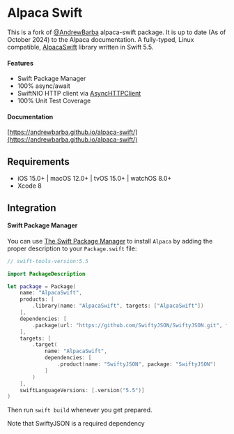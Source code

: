 # Alpaca Swift

This is a fork of [@AndrewBarba](https://github.com/AndrewBarba) alpaca-swift package. It is up to date (As of October 2024) to the Alpaca documentation.
A fully-typed, Linux compatible, [AlpacaSwift](https://alpaca.markets) library written in Swift 5.5.

#### Features

- Swift Package Manager
- 100% async/await
- SwiftNIO HTTP client via [AsyncHTTPClient](https://github.com/swift-server/async-http-client.git)
- 100% Unit Test Coverage

#### Documentation

[https://andrewbarba.github.io/alpaca-swift/](https://andrewbarba.github.io/alpaca-swift/)

## Requirements

- iOS 15.0+ | macOS 12.0+ | tvOS 15.0+ | watchOS 8.0+
- Xcode 8

## Integration
#### Swift Package Manager

You can use [The Swift Package Manager](https://swift.org/package-manager) to install `Alpaca` by adding the proper description to your `Package.swift` file:

```swift
// swift-tools-version:5.5

import PackageDescription

let package = Package(
    name: "AlpacaSwift",
    products: [
        .library(name: "AlpacaSwift", targets: ["AlpacaSwift"])
    ],
    dependencies: [
        .package(url: "https://github.com/SwiftyJSON/SwiftyJSON.git", from: "5.0.2")
    ],
    targets: [
        .target(
            name: "AlpacaSwift",
            dependencies: [
                .product(name: "SwiftyJSON", package: "SwiftyJSON")
            ]
        )
    ],
    swiftLanguageVersions: [.version("5.5")]
)

```
Then run `swift build` whenever you get prepared.

Note that SwiftyJSON is a required dependency
